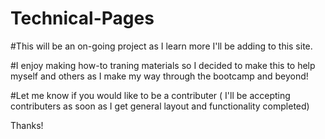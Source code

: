 # Technical-Pages

#This will be an on-going project as I learn more I'll be adding to this site.

#I enjoy making how-to traning materials so I decided to make this to help myself and others as I make my way through the bootcamp and beyond!

#Let me know if you would like to be a contributer ( I'll be accepting contributers as soon as I get general layout and functionality completed)

Thanks!


 
 
